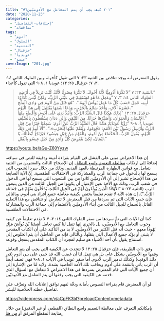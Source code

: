 ```yaml
---
title: "#٢٠١ كيف يجب أن يتم التعامل مع الأدوميّين؟"
date: "2020-11-23"
categories: 
  - "إختلافات-التفاصيل"
  - "تناقضات"
tags: 
  - "أدوم"
  - "الملوك"
  - "التثنية"
  - "حزقيال"
  - "عوبديا"
  - "عيسو"
coverImage: "201.jpg"
---
```


يقول المعترض أنه يوجد تناقض بين التثنية ٢٣: ٧ التي تقول كأخوة، وبين الملوك الثاني ١٤: ٣، ٧؛ حزقيال ٢٥: ١٣؛ عوبديا ١، ٨-٩ التي تقول كأعداء.

>  التثنية ٢٣: ٧ ”لاَ تَكْرَهْ أَدُومِيًّا لأَنَّهُ أَخُوكَ. لاَ تَكْرَهْ مِصْرِيًّا لأَنَّكَ كُنْتَ نَزِيلاً فِي أَرْضِهِ.“  
> الملوك الثاني ١٤: ٣، ٧ ”وَعَمِلَ مَا هُوَ مُسْتَقِيمٌ فِي عَيْنَيِ الرَّبِّ، وَلكِنْ لَيْسَ كَدَاوُدَ أَبِيهِ، عَمِلَ حَسَبَ كُلِّ مَا عَمِلَ يُوآشُ أَبُوهُ.“، ”هُوَ قَتَلَ مِنْ أَدُومَ فِي وَادِي الْمِلْحِ عَشَرَةَ آلاَفٍ، وَأَخَذَ سَالِعَ بِالْحَرْبِ، وَدَعَا اسْمَهَا يَقْتَئِيلَ إِلَى هذَا الْيَوْمِ.“  
> حزقيال ٢٥: ١٣ ”لِذلِكَ هكَذَا قَالَ السَّيِّدُ الرَّبُّ: وَأَمُدُّ يَدِي عَلَى أَدُومَ، وَأَقْطَعُ مِنْهَا الإِنْسَانَ وَالْحَيَوَانَ، وَأُصَيِّرُهَا خَرَابًا. مِنَ التَّيْمَنِ وَإِلَى دَدَانَ يَسْقُطُونَ بِالسَّيْفِ.“  
> عوبديا ١، ٨-٩ ”رُؤْيَا عُوبَدْيَا: هكَذَا قَالَ السَّيِّدُ الرَّبُّ عَنْ أَدُومَ: سَمِعْنَا خَبَرًا مِنْ قِبَلِ الرَّبِّ وَأُرْسِلَ رَسُولٌ بَيْنَ الأُمَمِ: «قُومُوا، وَلْنَقُمْ عَلَيْهَا لِلْحَرْبِ».“، ”أَلاَ أُبِيدُ فِي ذلِكَ الْيَوْمِ، يَقُولُ الرَّبُّ، الْحُكَمَاءَ مِنْ أَدُومَ، وَالْفَهْمَ مِنْ جَبَلِ عِيسُو؟ فَيَرْتَاعُ أَبْطَالُكَ يَا تَيْمَانُ، لِكَيْ يَنْقَرِضَ كُلُّ وَاحِدٍ مِنْ جَبَلِ عِيسُو بِالْقَتْلِ.“

https://youtu.be/aGu-Z60Yyzw

إن هذا الاعتراض مبني على الفشل في القيام بقراءة أمينة ودقيقة للنص في سياقه، إضافةً إلى ارتكاب [مغالطة التعميم واسع النطاق](https://reasonofhope.com/2019/12/07/other-fallacies-1/). إن الإصحاح الثالث والعشرين من التثنية يتعامل مع قوانين الطهارة المرتبطة بالعهد القديم، وذلك من خلال سرد الشعوب التي يسمح لها بالدخول في جماعة الرب والمشاركة في الاحتفالات الطقسية. إنَّ الآية السابعة من هذا الإصحاح تشير إلى أن الأدوميّين كانوا من بين الشعوب التي يسمح لها في الدخول في شعب الرب، وذلك مع الأخذ بعين الإعتبار أن يكونوا من الجيل الثالث من الذين يتبعون الرب (التثنية ٢٣: ٨ ”الأَوْلاَدُ الَّذِينَ يُولَدُونَ لَهُمْ فِي الْجِيلِ الثَّالِثِ يَدْخُلُونَ مِنْهُمْ فِي جَمَاعَةِ الرَّبِّ.“). إن هذه الآية لا تقدم تعليماً يختص بكيفية معاملة جميع أفراد بني أدوم. وبالتالي فإن جميع الآيات التي تم سردها من قبل المعترض لا تتعارض أو تتناقض مع هذا التعليم القائل بالسماح للجيل الثالث من أبناء الأدوميّين بالانضمام إلى جماعة الرب والمشاركة في الاحتفالات الطقسية.

كما أن الآيات التي تمَّ سردها من سفر الملوك الثاني ١٤: ٣، ٧ لا تقدم تعليماً عن كيفية وجوب التعامل مع الأدوميّين، بل بالحري إنها تنقل لنا كيف تعامل أَمَصْيَا بْنُ يُوآشَ مَلِكِ يَهُوذَا معهم - حيث أنه قتل الكثير من الأدوميّين. لا بد من التأكيد على أن الكتاب المقدس لا يتبنى أو يؤيّد جميع الأعمال التي ينقلها. وبالتالي فإنه من الخاطئ أن يتم الخلوص إلى استنتاج يقول بأن أحد الأشياء هو سليم لمجرد أن الكتاب المقدس يسجل وقوعه.

وفق ذات الطريقة، فإن حزقيال ٢٥: ١٣ لا تتحدث عن الكيفية التي يجب أن يتم التعامل وفقها مع الأدوميّين بشكل عام، بل هي تنقل لنا أن غضب الله قد حمي على بني أدوم (في ذلك الوقت) وكذلك تدمير الرب لأدوم. أما سفر عوبديا في الآيات ١، ٨-٩ فهي تصف أيضاً أن الرب يأتي بالنقمة على أدوم ويعاقب تلك الأمة العاصية بشدة. ولابد لنا من الإشارة إلى أن جميع الآيات التي قام المعترض بسردها في هذا الاعتراض لا تتعامل مع السؤال الذي قدمه عن الكيفية التي يجب وفقها أن يتم التعامل مع الأدوميّين.

لو أن المعترض قام بقراءة النصوص بأمانة ودقّة لفهم توافق إعلانات الله وتعرَّف على تفاصيل خطته الخلاصية للبشر.

https://videopress.com/v/aCpFK3bI?preloadContent=metadata

بإمكانكم التعرف على مغالطة التعميم واسع النطاق (القطعي أو غير الدقيق) من خلال متابعة المقطع المرفق أو [من هنا.](https://reasonofhope.com/2019/12/07/other-fallacies-1/)
